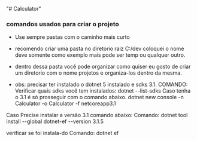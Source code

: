"# Calculator" 
### comandos usados para criar o projeto

* Use sempre pastas com o caminho mais curto 
* recomendo criar uma pasta no diretorio raiz C:/dev coloquei o nome deve somente como exemplo mais pode ser temp ou qualquer outro.
* dentro dessa pasta você pode organizar como quiser eu gosto de criar um diretorio com o nome projetos e organiza-los dentro da mesma.

* obs: precisar ter instalado o dotnet 5 instalado e sdks 3.1.
COMANDO:
Verificar quais sdks você tem instalados:
dotnet --list-sdks
Caso tenha o 3.1 é só prosseguir com o comando abaixo.
dotnet new console -n Calculator -o Calculator -f netcoreapp3.1


Caso Precise instalar a versão 3.1 comando abaixo:
Comando:
dotnet tool install --global dotnet-ef --version 3.1.5

verificar se foi instala-do
Comando:
dotnet ef
